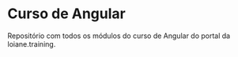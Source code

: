 # Curso de Angular

Repositório com todos os módulos do curso de Angular do portal da loiane.training.

